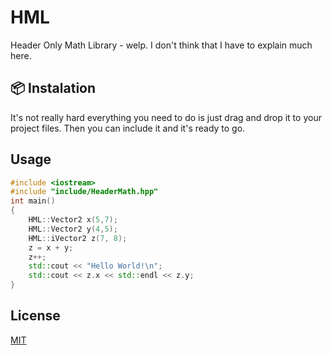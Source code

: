 # HML
Header Only Math Library - welp. I don't think that I have to explain much here.
## :package: Instalation
It's not really hard everything you need to do is just drag and drop it to your project files.
Then you can include it and it's ready to go.
## Usage
```cpp
#include <iostream>
#include "include/HeaderMath.hpp"
int main()
{
    HML::Vector2 x(5,7);
    HML::Vector2 y(4,5);
    HML::iVector2 z(7, 8);
    z = x + y;
    z++;
    std::cout << "Hello World!\n";
    std::cout << z.x << std::endl << z.y;
}
```

## License
[MIT](https://choosealicense.com/licenses/mit/)